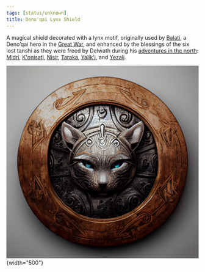 ```yaml
---
tags: [status/unknown]
title: Deno'qai Lynx Shield
---
```


A magical shield decorated with a lynx motif, originally used by [Balati](<../../../../people/historical-figures/balati.md>), a Deno’qai hero in the [Great War](<../../../../events/1500s/great-war.md>), and enhanced by the blessings of the six lost tanshi as they were freed by Delwath during his [adventures in the north](<../../session-notes/session-53-dufr.md>): [Midri](<../../../../cosmology/gods/tanshi/midri.md>), [K'onisati](<../../../../cosmology/gods/tanshi/k-onisati.md>), [Nisir](<../../../../cosmology/gods/tanshi/nisir.md>), [Taraka](<../../../../cosmology/gods/tanshi/taraka.md>), [Yalik'i](<../../../../cosmology/gods/tanshi/yalik-i.md>), and [Yezali](<../../../../cosmology/gods/tanshi/yezali.md>).

![Lynx Shield](../../../../assets/lynx-shield.png){width="500"}